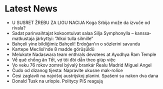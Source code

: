 # Latest News
-  U SUSRET ŽREBU ZA LIGU NACIJA Koga Srbija može da izvuče od rivala?
-  Sadat parin­vaihtajat kokoontuivat salaa Silja Symphonylla – kanssa­matkustaja järkyttyi: ”Alkoi tulla silmille”
-  Bahçeli yine bildiğimiz Bahçeli! Erdoğan'ın o sözlerini savundu
-  Kartepe Meclisi’nde 8 madde görüşüldü
-  Melukote Nadaswara team enthrals devotees at Ayodhya Ram Temple
-  Về quê chồng ăn Tết, vợ tôi đòi dẫn theo giúp việc
-  Vo veku 76 rokov zomrel bývalý brankár Realu Madrid Miguel Angel
-  Čudo od dizanog tijesta: Napravite ukusne mak-rolice
-  Česi zaglavili na najvišoj austrijskoj planini. Spašeni su nakon dva dana
-  Donald Tusk na urlopie. Politycy PiS reagują
